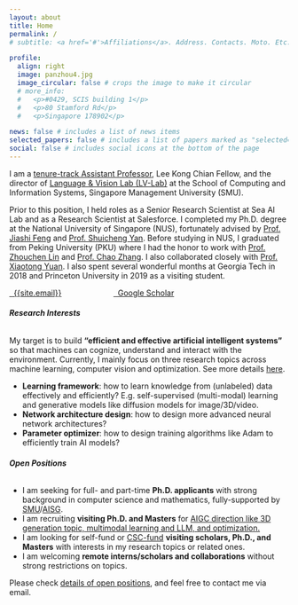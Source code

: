 ```yaml
---
layout: about
title: Home
permalink: /
# subtitle: <a href='#'>Affiliations</a>. Address. Contacts. Moto. Etc.

profile:
  align: right
  image: panzhou4.jpg
  image_circular: false # crops the image to make it circular
  # more_info: 
  #   <p>#0429, SCIS building 1</p>
  #   <p>80 Stamford Rd</p>
  #   <p>Singapore 178902</p>

news: false # includes a list of news items
selected_papers: false # includes a list of papers marked as "selected={true}"
social: false # includes social icons at the bottom of the page
---
```


I am  a <a href="https://faculty.smu.edu.sg/profile/zhou-pan-7776">tenure-track Assistant Professor</a>, Lee Kong Chian Fellow, and the director of <a href="https://www.lv-lab.org/SMU/index.html">Language & Vision Lab (LV-Lab)</a> at the School of Computing and Information Systems, Singapore Management University (SMU).  

Prior to this position, I held roles as a Senior Research Scientist at Sea AI Lab and as a Research Scientist at Salesforce. I completed my Ph.D. degree at the National University of Singapore (NUS), fortunately advised by <a href="https://scholar.google.com.sg/citations?user=Q8iay0gAAAAJ&hl=en">Prof. Jiashi Feng</a> and <a href="https://yanshuicheng.info/"> Prof. Shuicheng Yan</a>. Before studying in NUS, I graduated from Peking University (PKU) where I had the honor to work with <a href="https://zhouchenlin.github.io/"> Prof. Zhouchen Lin</a> 	and <a href="https://scholar.google.com/citations?user=NeCCx-kAAAAJ&hl=en"> Prof. Chao Zhang</a>.  I also collaborated closely with    <a href="https://sites.google.com/site/xtyuan1980/"> Prof. Xiaotong Yuan</a>. 	I also spent several wonderful months at Georgia Tech in 2018  and Princeton University in 2019  as a visiting student. 

<a href="mailto: {{site.email}}"><i class="fa fa-envelope"></i> &nbsp; {{site.email}}</a> &emsp; &emsp; &emsp; &emsp; &emsp; <a href="https://scholar.google.com/citations?user=0b7ZqlcAAAAJ&hl=en" title="Google Scholar"><i class="ai ai-google-scholar"></i> &nbsp; Google Scholar</a>



<h6>
  <a name="interests"></a> <strong>Research Interests</strong>
</h6>
My  target is to build <strong>“efficient and effective artificial intelligent systems”</strong> so that machines can cognize, understand and interact with the environment. Currently, I mainly focus on three research topics across machine learning, computer vision and optimization.  See more details <a href="https://panzhous.github.io/research/">here</a>.
<div class="highlight"> 
  <ul>
      <li><strong>Learning framework</strong>: how to learn knowledge from (unlabeled) data effectively and efficiently? E.g. self-supervised  (multi-modal) learning and generative models like diffusion models for image/3D/video.</li>
      <li><strong>Network architecture design</strong>: how to design more advanced neural network architectures?</li>
      <li><strong>Parameter optimizer</strong>: how to design training algorithms like Adam to efficiently train AI models? </li>
  </ul>
</div>  
 
<h6>
  <a name="Positions"></a> <strong>Open Positions</strong>
</h6>
<div class="highlight"> 
  <ul>
  <li>I am seeking for full- and part-time <strong>Ph.D. applicants</strong> with strong background in computer science and mathematics, fully-supported by <a href="https://computing.smu.edu.sg/phd/online-application">SMU</a>/<a href="https://aisingapore.org/research/phd-fellowship-programme/">AISG</a>.</li>
  <li>I am recruiting <strong>visiting Ph.D. and Masters</strong> for <u>AIGC direction like 3D generation topic, multimodal learning and LLM, and optimization.</u></li>
<li>I am looking for self-fund or <a href="https://www.csc.edu.cn/chuguo/">CSC-fund</a> <strong>visiting scholars, Ph.D., and Masters</strong> with interests in my research topics or related ones.</li>  
<li>I am  welcoming <strong>remote interns/scholars and collaborations</strong> without strong restrictions on topics.</li>  
  </ul>
</div>  
Please check <a href="https://panzhous.github.io/recruitment/">details of open positions</a>, and feel free to contact me via email.


